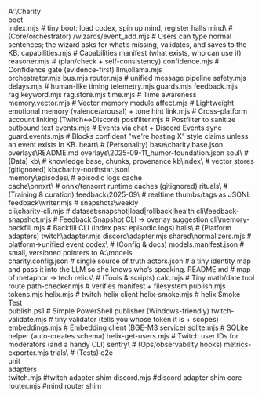 A:\Charity\
  boot\
    index.mjs                  # tiny boot: load codex, spin up mind, register halls
  mind\                         # (Core/orchestrator)
	/wizards/event_add.mjs		# Users can type normal sentences; the wizard asks for what’s missing, validates, and saves to the KB.
    capabilities.mjs			# Capabilities manifest (what exists, who can use it)
	reasoner.mjs				# (plan/check + self-consistency)
	confidence.mjs				# Confidence gate (evidence-first)
	llm\ollama.mjs		        
	orchestrator.mjs
    bus.mjs
    router.mjs                  # unified message pipeline
    safety.mjs
    delays.mjs                  # human-like timing
    telemetry.mjs
    guards.mjs
    feedback.mjs
	rag.keyword.mjs
	rag.store.mjs
	time.mjs					# Time awareness
	memory.vector.mjs			# Vector memory module
	affect.mjs					# Lightweight emotional memory (valence/arousal) + tone hint
	link.mjs					# Cross-platform account linking (Twitch↔Discord)
	postfilter.mjs				# Postfilter to sanitize outbound text
	events.mjs					# Events via chat + Discord Events sync
	guard.events.mjs			# Blocks confident "we're hosting X" style claims unless an event exists in KB.
  heart\                        # (Personality)
    base\charity.base.json
    overlays\README.md
    overlays\2025-09-11_humor-foundation.json
  soul\                         # (Data)
    kb\                         # knowledge base, chunks, provenance
	kb\index\               	# vector stores (gitignored)
    kb\charity-northstar.jsonl  
	memory\episodes\            # episodic logs
    cache\
	cache\onnxrt\           	# onnx/tensorrt runtime caches (gitignored)	
  rituals\                      # (Training & curation)
    feedback\2025-09\           # realtime thumbs/tags as JSONL
    feedback\writer.mjs			# 
	snapshots\weekly\
    cli\charity-cli.mjs         # dataset:snapshot|load|rollback|health
    cli\feedback-snapshot.mjs	# Feedback Snapshot CLI → overlay suggestion
	cli\memory-backfill.mjs		# Backfill CLI (index past episodic logs)
  halls\                        # (Platform adapters)
    twitch\adapter.mjs
    discord\adapter.mjs
    shared\normalizers.mjs      # platform→unified event
  codex\                        # (Config & docs)
    models.manifest.json    	# small, versioned pointers to A:\models\
    charity.config.json         # single source of truth
	actors.json					# a tiny identity map and pass it into the LLM so she knows who’s speaking.
    README.md                   # map of metaphor → tech
  relics\                       # (Tools & scripts)
    calc.mjs					# Tiny math/date tool route
	path-checker.mjs        	# verifies manifest + filesystem
    publish.mjs
	tokens.mjs
	helix.mjs					# twitch helix client
	helix-smoke.mjs				# helix Smoke Test	
	publish.ps1					# Simple PowerShell publisher (Windows-friendly)
	twitch-validate.mjs			# tiny validator (tells you whose token it is + scopes)
	embeddings.mjs				# Embedding client (BGE-M3 service)
	sqlite.mjs					# SQLite helper (auto-creates schema)
	helix-get-users.mjs			# Twitch user IDs for moderators (and a handy CLI)
  sentry\                       # (Ops/observability hooks)
    metrics-exporter.mjs
  trials\                       # (Tests)
    e2e\
    unit\
  adapters\
	twitch.mjs					#twitch adapter shim
	discord.mjs					#discord adapter shim
  core\
	router.mjs					#mind router shim